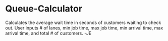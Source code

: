 # Queue-Calculator
Calculates the average wait time in seconds of customers waiting to check out.
User inputs # of lanes, min job time, max job time, min arrival time, max arrival time, and total # of customers.
-JE
